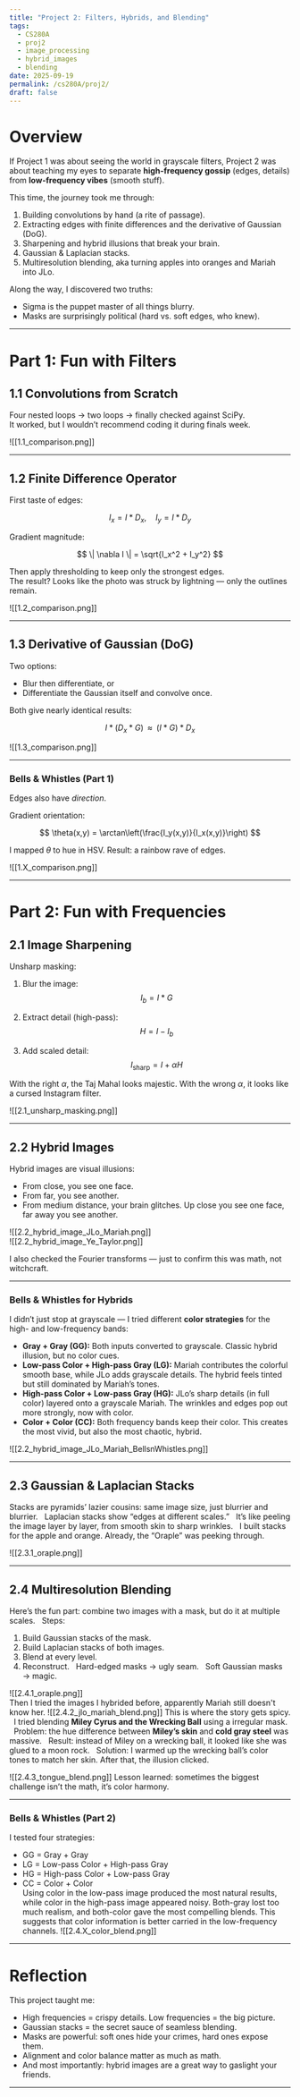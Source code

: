 ```yaml
---
title: "Project 2: Filters, Hybrids, and Blending"
tags:
  - CS280A
  - proj2
  - image_processing
  - hybrid_images
  - blending
date: 2025-09-19
permalink: /cs280A/proj2/
draft: false
---
```


# Overview

If Project 1 was about seeing the world in grayscale filters, Project 2 was about teaching my eyes to separate **high-frequency gossip** (edges, details) from **low-frequency vibes** (smooth stuff).  

This time, the journey took me through:
1. Building convolutions by hand (a rite of passage).  
2. Extracting edges with finite differences and the derivative of Gaussian (DoG).  
3. Sharpening and hybrid illusions that break your brain.  
4. Gaussian & Laplacian stacks.  
5. Multiresolution blending, aka turning apples into oranges and Mariah into JLo.  

Along the way, I discovered two truths:  
- Sigma is the puppet master of all things blurry.  
- Masks are surprisingly political (hard vs. soft edges, who knew).  

---

# Part 1: Fun with Filters

## 1.1 Convolutions from Scratch

Four nested loops → two loops → finally checked against SciPy.  
It worked, but I wouldn’t recommend coding it during finals week.  


![[1.1_comparison.png]]

---

## 1.2 Finite Difference Operator

First taste of edges:  

$$
I_x = I * D_x, \quad I_y = I * D_y
$$

Gradient magnitude:

$$
\| \nabla I \| = \sqrt{I_x^2 + I_y^2}
$$

Then apply thresholding to keep only the strongest edges.  
The result? Looks like the photo was struck by lightning — only the outlines remain.  

![[1.2_comparison.png]]

---

## 1.3 Derivative of Gaussian (DoG)

Two options:
- Blur then differentiate, or  
- Differentiate the Gaussian itself and convolve once.  

Both give nearly identical results:  

$$
I * (D_x * G) \;\;\approx\;\; (I * G) * D_x
$$

![[1.3_comparison.png]]  

---

### Bells & Whistles (Part 1)

Edges also have *direction*.  

Gradient orientation:

$$
\theta(x,y) = \arctan\left(\frac{I_y(x,y)}{I_x(x,y)}\right)
$$

I mapped $\theta$ to hue in HSV. Result: a rainbow rave of edges.  

![[1.X_comparison.png]]

---

# Part 2: Fun with Frequencies

## 2.1 Image Sharpening

Unsharp masking:

1. Blur the image:  
   $$
   I_b = I * G
   $$

2. Extract detail (high-pass):  
   $$
   H = I - I_b
   $$

3. Add scaled detail:  
   $$
   I_{\text{sharp}} = I + \alpha H
   $$

With the right $\alpha$, the Taj Mahal looks majestic. With the wrong $\alpha$, it looks like a cursed Instagram filter.  

![[2.1_unsharp_masking.png]]

---

## 2.2 Hybrid Images

Hybrid images are visual illusions:  
- From close, you see one face.  
- From far, you see another.  
- From medium distance, your brain glitches.
Up close you see one face, far away you see another.  

![[2.2_hybrid_image_JLo_Mariah.png]]  
![[2.2_hybrid_image_Ye_Taylor.png]]

I also checked the Fourier transforms — just to confirm this was math, not witchcraft.  

---

### Bells & Whistles for Hybrids

I didn’t just stop at grayscale — I tried different **color strategies** for the high- and low-frequency bands:
- **Gray + Gray (GG):** Both inputs converted to grayscale. Classic hybrid illusion, but no color cues.
- **Low-pass Color + High-pass Gray (LG):** Mariah contributes the colorful smooth base, while JLo adds grayscale details. The hybrid feels tinted but still dominated by Mariah’s tones.
- **High-pass Color + Low-pass Gray (HG):** JLo’s sharp details (in full color) layered onto a grayscale Mariah. The wrinkles and edges pop out more strongly, now with color.
- **Color + Color (CC):** Both frequency bands keep their color. This creates the most vivid, but also the most chaotic, hybrid.


![[2.2_hybrid_image_JLo_Mariah_BellsnWhistles.png]]

---

## 2.3 Gaussian & Laplacian Stacks

Stacks are pyramids’ lazier cousins: same image size, just blurrier and blurrier.  
Laplacian stacks show “edges at different scales.”  
It’s like peeling the image layer by layer, from smooth skin to sharp wrinkles.  
I built stacks for the apple and orange. Already, the “Oraple” was peeking through.

![[2.3.1_oraple.png]]

---

## 2.4 Multiresolution Blending

Here’s the fun part: combine two images with a mask, but do it at multiple scales.  
Steps:  
1. Build Gaussian stacks of the mask.  
2. Build Laplacian stacks of both images.  
3. Blend at every level.  
4. Reconstruct.  
Hard-edged masks → ugly seam.  
Soft Gaussian masks → magic.

![[2.4.1_oraple.png]]  
Then I tried the images I hybrided before, apparently Mariah still doesn't know her.
![[2.4.2_jlo_mariah_blend.png]]
This is where the story gets spicy.  
I tried blending **Miley Cyrus and the Wrecking Ball** using a irregular mask.  
Problem: the hue difference between **Miley’s skin** and **cold gray steel** was massive.  
Result: instead of Miley on a wrecking ball, it looked like she was glued to a moon rock.  
Solution: I warmed up the wrecking ball’s color tones to match her skin. After that, the illusion clicked.  

![[2.4.3_tongue_blend.png]]
Lesson learned: sometimes the biggest challenge isn’t the math, it’s color harmony.  


---

### Bells & Whistles (Part 2)
I tested four strategies:  
- GG = Gray + Gray  
- LG = Low-pass Color + High-pass Gray  
- HG = High-pass Color + Low-pass Gray  
- CC = Color + Color  
Using color in the low-pass image produced the most natural results, while color in the high-pass image appeared noisy. Both-gray lost too much realism, and both-color gave the most compelling blends. This suggests that color information is better carried in the low-frequency channels.
![[2.4.X_color_blend.png]]

---

# Reflection

This project taught me:  
- High frequencies = crispy details. Low frequencies = the big picture.  
- Gaussian stacks = the secret sauce of seamless blending.  
- Masks are powerful: soft ones hide your crimes, hard ones expose them.  
- Alignment and color balance matter as much as math.  
- And most importantly: hybrid images are a great way to gaslight your friends.  

---